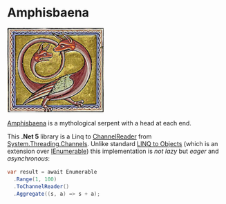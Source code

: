 # Amphisbaena

![Amphisbaena](https://github.com/Dmitry-Bychenko/Amphisbaena/blob/master/Images/Amphisbaena.png "Amphisbaena")

[Amphisbaena](https://en.wikipedia.org/wiki/Amphisbaena) is a mythological serpent with a head at each end. 

This **.Net 5** library is a Linq to [ChannelReader](https://docs.microsoft.com/en-us/dotnet/api/system.threading.channels.channelreader-1?view=net-5.0) from [System.Threading.Channels](https://docs.microsoft.com/en-us/dotnet/api/system.threading.channels?view=net-5.0). Unlike standard [LINQ to Objects](https://docs.microsoft.com/en-us/dotnet/csharp/programming-guide/concepts/linq/linq-to-objects) (which is an extension over [IEnumerable<T>](https://docs.microsoft.com/en-us/dotnet/api/system.collections.generic.ienumerable-1?view=net-5.0)) this implementation is *not lazy* but *eager* and *asynchronous*:
  
  ```c#
  var result = await Enumerable
    .Range(1, 100)
    .ToChannelReader()
    .Aggregate((s, a) => s + a);
 ```
  
